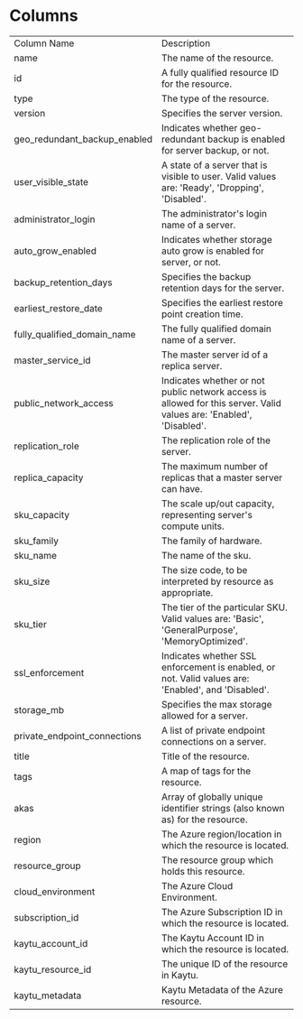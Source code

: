 # Columns  

<table>
	<tr><td>Column Name</td><td>Description</td></tr>
	<tr><td>name</td><td>The name of the resource.</td></tr>
	<tr><td>id</td><td>A fully qualified resource ID for the resource.</td></tr>
	<tr><td>type</td><td>The type of the resource.</td></tr>
	<tr><td>version</td><td>Specifies the server version.</td></tr>
	<tr><td>geo_redundant_backup_enabled</td><td>Indicates whether geo-redundant backup is enabled for server backup, or not.</td></tr>
	<tr><td>user_visible_state</td><td>A state of a server that is visible to user. Valid values are: &#39;Ready&#39;, &#39;Dropping&#39;, &#39;Disabled&#39;.</td></tr>
	<tr><td>administrator_login</td><td>The administrator&#39;s login name of a server.</td></tr>
	<tr><td>auto_grow_enabled</td><td>Indicates whether storage auto grow is enabled for server, or not.</td></tr>
	<tr><td>backup_retention_days</td><td>Specifies the backup retention days for the server.</td></tr>
	<tr><td>earliest_restore_date</td><td>Specifies the earliest restore point creation time.</td></tr>
	<tr><td>fully_qualified_domain_name</td><td>The fully qualified domain name of a server.</td></tr>
	<tr><td>master_service_id</td><td>The master server id of a replica server.</td></tr>
	<tr><td>public_network_access</td><td>Indicates whether or not public network access is allowed for this server. Valid values are: &#39;Enabled&#39;, &#39;Disabled&#39;.</td></tr>
	<tr><td>replication_role</td><td>The replication role of the server.</td></tr>
	<tr><td>replica_capacity</td><td>The maximum number of replicas that a master server can have.</td></tr>
	<tr><td>sku_capacity</td><td>The scale up/out capacity, representing server&#39;s compute units.</td></tr>
	<tr><td>sku_family</td><td>The family of hardware.</td></tr>
	<tr><td>sku_name</td><td>The name of the sku.</td></tr>
	<tr><td>sku_size</td><td>The size code, to be interpreted by resource as appropriate.</td></tr>
	<tr><td>sku_tier</td><td>The tier of the particular SKU. Valid values are: &#39;Basic&#39;, &#39;GeneralPurpose&#39;, &#39;MemoryOptimized&#39;.</td></tr>
	<tr><td>ssl_enforcement</td><td>Indicates whether SSL enforcement is enabled, or not. Valid values are: &#39;Enabled&#39;, and &#39;Disabled&#39;.</td></tr>
	<tr><td>storage_mb</td><td>Specifies the max storage allowed for a server.</td></tr>
	<tr><td>private_endpoint_connections</td><td>A list of private endpoint connections on a server.</td></tr>
	<tr><td>title</td><td>Title of the resource.</td></tr>
	<tr><td>tags</td><td>A map of tags for the resource.</td></tr>
	<tr><td>akas</td><td>Array of globally unique identifier strings (also known as) for the resource.</td></tr>
	<tr><td>region</td><td>The Azure region/location in which the resource is located.</td></tr>
	<tr><td>resource_group</td><td>The resource group which holds this resource.</td></tr>
	<tr><td>cloud_environment</td><td>The Azure Cloud Environment.</td></tr>
	<tr><td>subscription_id</td><td>The Azure Subscription ID in which the resource is located.</td></tr>
	<tr><td>kaytu_account_id</td><td>The Kaytu Account ID in which the resource is located.</td></tr>
	<tr><td>kaytu_resource_id</td><td>The unique ID of the resource in Kaytu.</td></tr>
	<tr><td>kaytu_metadata</td><td>Kaytu Metadata of the Azure resource.</td></tr>
</table>
